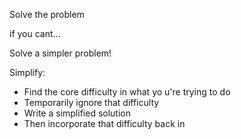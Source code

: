 Solve the problem

if you cant...

Solve a simpler problem!

Simplify:

- Find the core difficulty in what yo   u're trying to do
- Temporarily ignore that difficulty
- Write a simplified solution
- Then incorporate that difficulty back in






